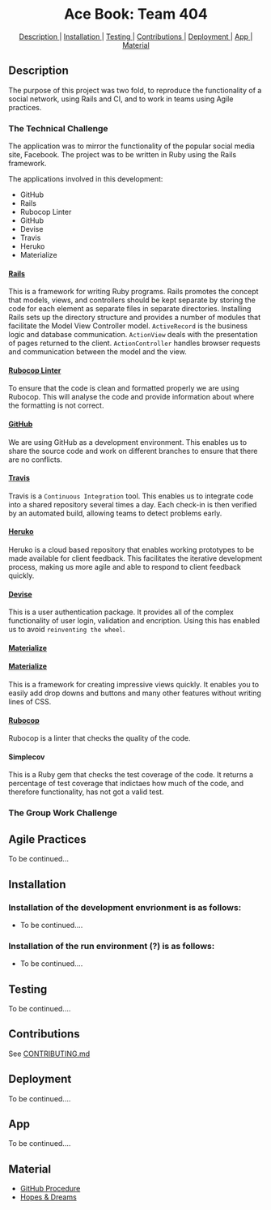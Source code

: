 <h1 align="center">Ace Book: Team 404</h1>
<p align="center">

<div align="center">    
  
[Description ](#description) | 
[Installation ](#installation) | 
[Testing ](#testing) | 
[Contributions ](#contributions) | 
[Deployment ](#deployment) | 
[App ](#app) |
[Material ](#material)

</div>

## Description

The purpose of this project was two fold, to reproduce the functionality of a social network, using Rails and CI, and to work in teams using Agile practices. 

### The Technical Challenge

The application was to mirror the functionality of the popular social media site, Facebook. The project was to be written in Ruby using the Rails framework.  

The applications involved in this development:

* GitHub
* Rails
* Rubocop Linter
* GitHub
* Devise
* Travis
* Heruko
* Materialize

#### [Rails](https://guides.rubyonrails.org/)
This is a framework for writing Ruby programs. Rails promotes the concept that models, views, and controllers should be kept separate by storing the code for each element as separate files in separate directories. Installing Rails sets up the directory structure and provides a number of modules that facilitate the Model View Controller model. `ActiveRecord` is the business logic and database communication. `ActionView` deals with the presentation of pages returned to the client. `ActionController` handles browser requests and communication between the model and the view. 

#### [Rubocop Linter](https://rubocop.readthedocs.io/en/latest/)
To ensure that the code is clean and formatted properly we are using Rubocop. This will analyse the code and provide information about where the formatting is not correct.

#### [GitHub](http://www.github.com)
We are using GitHub as a development environment. This enables us to share the source code and work on different branches to ensure that there are no conflicts.

#### [Travis](https://travis-ci.org/)
Travis is a `Continuous Integration` tool. This enables us to integrate code into a shared repository several times a day. Each check-in is then verified by an automated build, allowing teams to detect problems early.

#### [Heruko](https://www.heroku.com/)
Heruko is a cloud based repository that enables working prototypes to be made available for client feedback. This facilitates the iterative development process, making us more agile and able to respond to client feedback quickly.

#### [Devise](https://github.com/plataformatec/devise)
This is a user authentication package. It provides all of the complex functionality of user login, validation and encription. Using this has enabled us to avoid `reinventing the wheel`.

#### [Materialize](http://materialize.labs.my/)


#### [Materialize](https://materializecss.com/)
This is a framework for creating impressive views quickly. It enables you to easily add drop downs and buttons and many other features without writing lines of CSS.

#### [Rubocop](https://rubocop.readthedocs.io/en/latest/)
Rubocop is a linter that checks the quality of the code. 

#### Simplecov
This is a Ruby gem that checks the test coverage of the code. It returns a percentage of test coverage that indictaes how much of the code, and therefore functionality, has not got a valid test.

### The Group Work Challenge

## Agile Practices

To be continued...

## Installation

### Installation of the development envrionment is as follows:
* To be continued....

### Installation of the run environment (?) is as follows:
* To be continued....

## Testing

To be continued....

## Contributions

See [CONTRIBUTING.md](CONTRIBUTING.md)

## Deployment

To be continued....
  
## App

To be continued....

## Material

- [GitHub Procedure](https://github.com/mmar8/acebook-Team_404/wiki/Git-Procedure)
- [Hopes & Dreams](https://github.com/mmar8/acebook-Team_404/wiki/Hopes-and-dreams)




